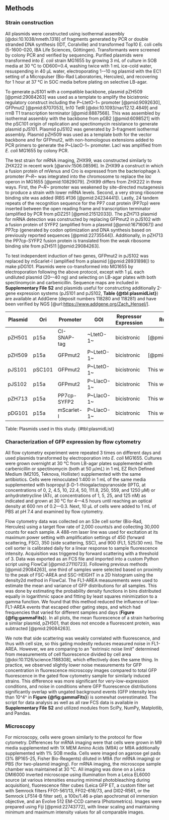 ## Methods 

### Strain construction

All plasmids were constructed using isothermal assembly [@doi:10.1038/nmeth.1318] of fragments generated by PCR or double stranded DNA synthesis (IDT, Coralville) and transformed Top10 E. coli cells (5-1600-020, IBA Life Sciences, Göttingen). Transformants were screened by colony PCR and verified by sequencing. Purified plasmids were transformed into *E. coli* strain MG1655 by growing 3 mL of culture in SOB media at 30 °C to OD600=0.4, washing twice with 1 mL ice-cold water, resuspending in 40 µL water, electroporating 1-–10 ng plasmid with the EC1 setting of a Micropulser (Bio-Rad Laboratories, Hercules), and recovering for 1 hour at 37 °C in SOC media before plating on selective LB-agar.

To generate pJS101 with a compatible backbone, plasmid pZH509 [@pmid:29084263] was used as a template to amplify the bicistronic regulatory construct including the P~LtetO-1~ promoter [@pmid:9092630], GFPmut2 [@pmid:8707053], tn10 TetR [@doi:10.1093/nar/12.12.4849] and rrnB T1 transcription terminator [@pmid:8887568]. This was assembled by isothermal assembly with the backbone from pGB2 [@pmid:6098521] with the pSC101 origin of replication and spectinomycin resistance to generate plasmid pJS101. Plasmid pJS102 was generated by 3-fragment isothermal assembly. Plasmid pZH509 was used as a template both for the vector backbone and for GFPmut2, with non-homologous extensions added to PCR primers to generate the P~LlacO-1~ promoter. LacI was amplified from *E. coli* MG1655 by colony PCR.

The test strain for mRNA imaging, ZHX99, was constructed similarly to ZHX222 in recent work [@arxiv:1506.08596]. In ZHX99 a construct in which a fusion protein of mVenus and Cro is expressed from the bacteriophage λ promoter *P~R~* was integrated into the chromosome to replace the *lac* operon in MG1655 [@pmid:10829079]. ZHX99 differs from ZHX222 in three ways. First, the *P~R~* promoter was weakened by site-directed mutagenesis to produce a strain with lower mRNA levels. Second, a very strong ribosome binding site was added (RBS #136 [@pmid:24234441]). Lastly, 24 tandem repeats of the recognition sequence for the PP7 coat protein (PP7cp) were inserted between the open reading frame and transcription terminator (amplified by PCR from pDZ251 [@pmid:21512033]). The pZH713 plasmid for mRNA detection was constructed by replacing GFPmut2 in pJS102 with a fusion protein of SYFP2 (amplified from a plasmid [@pmid:16716067]) and PP7cp (generated by codon optimization and DNA synthesis based on previously reported sequences [@pmid:22735544]). Additionally, in pZH713 the PP7cp-SYFP2 fusion protein is translated from the weak ribosome binding site from pZH511 [@pmid:29084263].

To test independent induction of two genes, GFPmut2 in pJS102 was replaced by mScarlet-I (amplified from a plasmid [@pmid:28931898]) to make pDG101. Plasmids were co-transformed into MG1655 by electroporation following the above protocol, except with 1 µL each undiluted plasmid (20–-40 ng) and selecting on LB-agar plates with both spectinomycin and carbenicillin. Sequence maps are included in **Supplementary File S2** and plasmids useful for constructing additionally 2-gene expression systems (pJS101 and pJS102, **Table {@tbl:plasmidList}**) are available at AddGene (deposit numbers 118280 and 118281) and have been verified by NGS [@url:https://www.addgene.org/Zach_Hensel/].

| Plasmid | Ori | Promoter | GOI | Repressor Expression | Reference |
|----------|----------|----------|----------|----------|----------|
| pZH501 | p15a | CI-SNAP-tag | ~LtetO-1~ | bicistronic | [@pmid:29084263] |
| pZH509 | p15a | GFPmut2 |  P~LtetO-1~ | bicistronic | [@pmid:29084263] |
| pJS101 | pSC101 | GFPmut2 | P~LtetO-1~ | bicistronic | This work |
| pJS102 | p15a | GFPmut2 | P~LlacO-1~ | bicistronic | This work |
| pZH713 | p15a | PP7cp-SYFP2 | P~LlacO-1~  | bicistronic | This work |
| pDG101 | p15a | mScarlet-I | P~LlacO-1~  | bicistronic | This work |

Table: Plasmids used in this study. {#tbl:plasmidList}

### Characterization of GFP expression by flow cytometry

All flow cytometry experiment were repeated 3 times on different days and used plasmids transformed by electroporation into *E. coli* MG1655. Cultures were grown overnight at 30 °C from LB-agar plates supplemented with carbenicillin or spectinomycin (both at 50 $\mu /mL$) in 1 mL EZ Rich Defined Medium (M2105, Teknova, Hollister) supplemented with the same antibiotics. Cells were reinoculated 1:400 in 1 mL of the same media supplemented with Isopropyl β-D-1-thiogalactopyranoside (IPTG, at concentrations of 0, 2, 4.5, 10, 22.4, 50, 111.8, 250, 559, and 1250 µM) or anhydrotetrycline (ATc, at concentrations of 1, 5, 25, and 125 nM) as indicated and grown at 30 °C for 4—4.5 hours until reaching an optical density at 600 nm of 0.2—0.3. Next, 10 µL of cells were added to 1 mL of PBS at pH 7.4 and examined by flow cytometry.

Flow cytometry data was collected on an S3e cell sorter (Bio-Rad, Hercules) using a target flow rate of 2,000 counts/s and collecting 30,000 counts for each sample. A 488-nm laser line was used for excitation at its maximum power setting with amplification settings of 450 (forward scattering, FSC), 350 (side scattering, SSC), and 900 (FL1, 525/30 nm). The cell sorter is calibrated daily for a linear response to sample fluorescence intensity. Acquisition was triggered by forward scattering with a threshold of 3. Data was exported as an FCS file and imported into a custom Python script using FlowCal [@pmid:27110723]. Following previous methods [@pmid:29084263], one third of samples were selected based on proximity to the peak of FSC-AREA and SSC-HEIGHT in a 2D histogram using the density2d method in FlowCal. The FL1-AREA measurements were used to estimate the mean and variance of GFP distributions for all samples. This was done by estimating the probability density functions in bins distributed equally in logarithmic space and fitting by least squares minimization to a gamma function. We found that this method reduced the influence of low-FL1-AREA events that escaped other gating steps, and which had frequencies that varied for different samples and days (**Figure {@fig:gammaFits}**). In all plots, the mean fluorescence of a strain harboring a similar plasmid, pZH501, that does not encode a fluorescent protein, was subtracted [@pmid:29084263].

We note that side scattering was weakly correlated with fluorescence, and thus with cell size, so this gating modestly reduces measured noise in FL1-AREA. However, we are comparing to an "extrinsic noise limit" determined from measurements of cell fluorescence divided by cell area [@doi:10.1126/science.1188308], which effectively does the same thing. In practice, we observed slightly lower noise measurements for GFP concentration in fluorescence microscopy images compared to total GFP fluorescence in the gated flow cytometry sample for similarly induced strains. This difference was more significant for very-low-expression conditions, and noise in conditions where GFP fluorescence distributions significantly overlap with ungated background events (GFP intensity less than 10^4^ in **Figure {@fig:gammaFits}**) is somewhat overestimated. The script for data analysis as well as all raw FCS data is available in **Supplementary File S2** and utilized modules from SciPy, NumPy, Matplotlib, and Pandas.

### Microscopy

For microscopy, cells were grown similarly to the protocol for flow cytometry. Differences for mRNA imaging were that cells were grown in M9 media supplemented with 1X MEM Amino Acids (M9A) or M9A additionally supplemented with 1% SOB media. Cells were imaged on agarose gel pads (3% BP165-25, Fisher Bio-Reagents) diluted in M9A (for mRNA imaging) or PBS (for two-plasmid imaging). For mRNA imaging, the microscope sample chamber was maintained at 30 °C. All imaging was done on a Leica DMI6000 inverted microscope using illumination from a Leica EL6000 source (at various intensities ensuring minimal photobleaching during acquisition), fluorescence filter cubes (Leica GFP ET, a custom filter set with Semrock filters FF01-561/13, FF02-616/73, and DI02-R561, or the Semrock LF514-B filter set), a 100x/1.46 a-plan apochromat oil immersion objective, and an Evolve 512 EM-CCD camera (Photometrics). Images were prepared using Fiji [@pmid:22743772], with linear scaling and maintaining minimum and maximum intensity values for all comparable images.